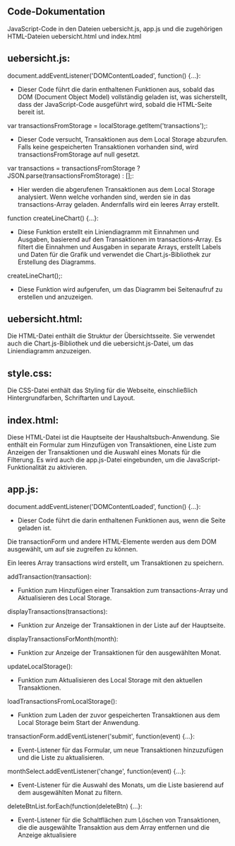 ## Code-Dokumentation 

JavaScript-Code in den Dateien uebersicht.js, app.js und die zugehörigen HTML-Dateien uebersicht.html und index.html 

## uebersicht.js:

document.addEventListener('DOMContentLoaded', function() {...}: 
* Dieser Code führt die darin enthaltenen Funktionen aus, sobald das DOM (Document Object Model) vollständig geladen ist, was sicherstellt, dass der JavaScript-Code ausgeführt wird, sobald die HTML-Seite bereit ist.

var transactionsFromStorage = localStorage.getItem('transactions');: 
* Dieser Code versucht, Transaktionen aus dem Local Storage abzurufen. Falls keine gespeicherten Transaktionen vorhanden sind, wird transactionsFromStorage auf null gesetzt.

var transactions = transactionsFromStorage ? JSON.parse(transactionsFromStorage) : [];: 
* Hier werden die abgerufenen Transaktionen aus dem Local Storage analysiert. Wenn welche vorhanden sind, werden sie in das transactions-Array geladen. Andernfalls wird ein leeres Array erstellt.

function createLineChart() {...}:
* Diese Funktion erstellt ein Liniendiagramm mit Einnahmen und Ausgaben, basierend auf den Transaktionen im transactions-Array. Es filtert die Einnahmen und Ausgaben in separate Arrays, erstellt Labels und Daten für die Grafik und verwendet die Chart.js-Bibliothek zur Erstellung des Diagramms.

createLineChart();: 
* Diese Funktion wird aufgerufen, um das Diagramm bei Seitenaufruf zu erstellen und anzuzeigen.

## uebersicht.html:

Die HTML-Datei enthält die Struktur der Übersichtsseite. Sie verwendet auch die Chart.js-Bibliothek und die uebersicht.js-Datei, um das Liniendiagramm anzuzeigen.

## style.css:

Die CSS-Datei enthält das Styling für die Webseite, einschließlich Hintergrundfarben, Schriftarten und Layout.

## index.html:

Diese HTML-Datei ist die Hauptseite der Haushaltsbuch-Anwendung. Sie enthält ein Formular zum Hinzufügen von Transaktionen, eine Liste zum Anzeigen der Transaktionen und die Auswahl eines Monats für die Filterung. Es wird auch die app.js-Datei eingebunden, um die JavaScript-Funktionalität zu aktivieren.

## app.js:

document.addEventListener('DOMContentLoaded', function() {...}:  
* Dieser Code führt die darin enthaltenen Funktionen aus, wenn die Seite geladen ist.

Die transactionForm und andere HTML-Elemente werden aus dem DOM ausgewählt, um auf sie zugreifen zu können.

Ein leeres Array transactions wird erstellt, um Transaktionen zu speichern.

addTransaction(transaction):
* Funktion zum Hinzufügen einer Transaktion zum transactions-Array und Aktualisieren des Local Storage.

displayTransactions(transactions): 
* Funktion zur Anzeige der Transaktionen in der Liste auf der Hauptseite.

displayTransactionsForMonth(month): 
* Funktion zur Anzeige der Transaktionen für den ausgewählten Monat.

updateLocalStorage(): 
* Funktion zum Aktualisieren des Local Storage mit den aktuellen Transaktionen.

loadTransactionsFromLocalStorage(): 
* Funktion zum Laden der zuvor gespeicherten Transaktionen aus dem Local Storage beim Start der Anwendung.

transactionForm.addEventListener('submit', function(event) {...}:
*  Event-Listener für das Formular, um neue Transaktionen hinzuzufügen und die Liste zu aktualisieren.

monthSelect.addEventListener('change', function(event) {...}:
*  Event-Listener für die Auswahl des Monats, um die Liste basierend auf dem ausgewählten Monat zu filtern.

deleteBtnList.forEach(function(deleteBtn) {...}: 
* Event-Listener für die Schaltflächen zum Löschen von Transaktionen, die die ausgewählte Transaktion aus dem Array entfernen und die Anzeige aktualisiere